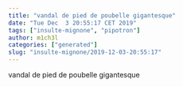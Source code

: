 ```yaml
---
title: "vandal de pied de poubelle gigantesque"
date: "Tue Dec  3 20:55:17 CET 2019"
tags: ["insulte-mignone", "pipotron"]
author: m1ch3l
categories: ["generated"]
slug: "insulte-mignone/2019-12-03-20:55:17"
---
```


vandal de pied de poubelle gigantesque
